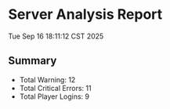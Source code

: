 # Server Analysis Report
Tue Sep 16 18:11:12 CST 2025
## Summary 
 
- Total Warning: 12
- Total Critical Errors: 11
- Total Player Logins: 9
